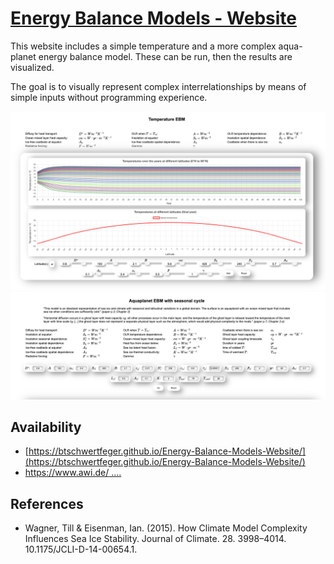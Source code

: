 # [Energy Balance Models - Website](https://btschwertfeger.github.io/Energy-Balance-Models-Website/)

This website includes a simple temperature and a more complex aqua-planet energy balance model. These can be run, then the results are visualized.

The goal is to visually represent complex interrelationships by means of simple inputs without programming experience.

![temperature energy balance model](images/tebm.png)
![complex energy balance model](images/iebm.png)

## Availability

- [https://btschwertfeger.github.io/Energy-Balance-Models-Website/](https://btschwertfeger.github.io/Energy-Balance-Models-Website/)
- [https://www.awi.de/ ....](https://www.awi.de/fileadmin/user_upload/AWI/Forschung/Klimawissenschaft/Dynamik_des_Palaeoklimas/EnergyBalanceModels/index.html)

## References

- Wagner, Till & Eisenman, Ian. (2015). How Climate Model Complexity Influences Sea Ice Stability. Journal of Climate. 28. 3998–4014. 10.1175/JCLI-D-14-00654.1.
